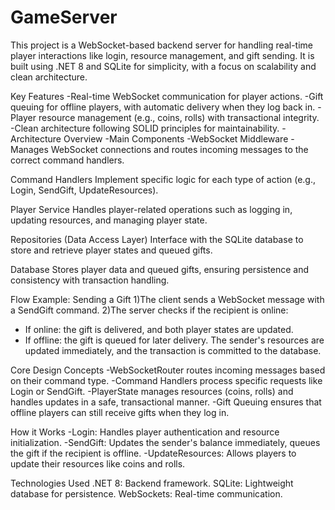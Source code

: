 # GameServer
This project is a WebSocket-based backend server for handling real-time player interactions like login, resource management, and gift sending. It is built using .NET 8 and SQLite for simplicity, with a focus on scalability and clean architecture.

Key Features
-Real-time WebSocket communication for player actions.
-Gift queuing for offline players, with automatic delivery when they log back in.
-Player resource management (e.g., coins, rolls) with transactional integrity.
-Clean architecture following SOLID principles for maintainability.
-Architecture Overview
-Main Components
-WebSocket Middleware
-Manages WebSocket connections and routes incoming messages to the correct command handlers.

Command Handlers
Implement specific logic for each type of action (e.g., Login, SendGift, UpdateResources).

Player Service
Handles player-related operations such as logging in, updating resources, and managing player state.

Repositories (Data Access Layer)
Interface with the SQLite database to store and retrieve player states and queued gifts.

Database
Stores player data and queued gifts, ensuring persistence and consistency with transaction handling.

Flow Example: Sending a Gift
1)The client sends a WebSocket message with a SendGift command.
2)The server checks if the recipient is online:
  - If online: the gift is delivered, and both player states are updated.
  - If offline: the gift is queued for later delivery.
The sender's resources are updated immediately, and the transaction is committed to the database.

Core Design Concepts
-WebSocketRouter routes incoming messages based on their command type.
-Command Handlers process specific requests like Login or SendGift.
-PlayerState manages resources (coins, rolls) and handles updates in a safe, transactional manner.
-Gift Queuing ensures that offline players can still receive gifts when they log in.

How it Works
-Login: Handles player authentication and resource initialization.
-SendGift: Updates the sender's balance immediately, queues the gift if the recipient is offline.
-UpdateResources: Allows players to update their resources like coins and rolls.

Technologies Used
.NET 8: Backend framework.
SQLite: Lightweight database for persistence.
WebSockets: Real-time communication.

